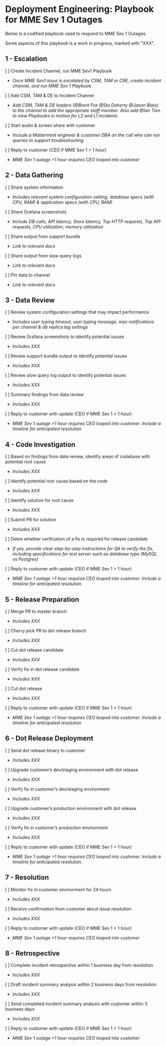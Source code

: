 # Deployment Engineering: Playbook for MME Sev 1 Outages

Below is a codified playbook used to respond to MME Sev 1 Outages.

Some aspects of this playbook is a work in progress, marked with "XXX". 

## 1 - Escalation

[ ] Create Incident Channel, run MME Sev1 Playbook

 - _Once MME Sev1 issue is escalated by CSM, TAM or CRE, create incident channel, and run MME Sev 1 Playbook_

[ ] Add CSM, TAM & DE to Incident Channel

 - _Add CSM, TAM & DE leaders (@Brent Fox @Stu Doherty @Jason Blais) to the channel to add the appropriate staff member. Also add @Ian Tien to view Playbooks in motion for L2 and L1 incidents._

[ ] Start audio & screen share with customer

 - _Include a Mattermost engineer & customer DBA on the call who can run queries to support troubleshooting_

[ ] Reply to customer (CEO if MME Sev 1 > 1 hour)

 - _MME Sev 1 outage >1 hour requires CEO looped into customer_

## 2 - Data Gathering

[ ] Share system information

 - _Includes relevant system configuration setting, database specs (with CPU, RAM) & application specs (with CPU, RAM)_

[ ] Share Grafana screenshots

 - _Include DB calls, API latency, Store latency, Top HTTP requests, Top API requests, CPU utilization, memory utilization_

[ ] Share output from support bundle

 - _Link to relevant docs_

[ ] Share output from slow query logs

 - _Link to relevant docs_

[ ] Pin data to channel

 - _Link to relevant docs_

## 3 - Data Review

[ ] Review system configuration settings that may impact performance

 - _Includes user typing timeout, user typing message, max notifications per channel & db replica lag settings_

[ ] Review Grafana screenshots to identify potential issues

 - _Includes XXX_

[ ] Review support bundle output to identify potential issues

 - _Includes XXX_

[ ] Review slow query log output to identify potential issues

 - _Includes XXX_

[ ] Summary findings from data review

 - _Includes XXX_

[ ] Reply to customer with update (CEO if MME Sev 1 > 1 hour)

 - _MME Sev 1 outage >1 hour requires CEO looped into customer. Include a timeline for anticipated resolution._

## 4 - Code Investigation

[ ] Based on findings from data review, identify areas of codebase with potential root cause

 - _Includes XXX_

[ ] Identify potential root cause based on the code

 - _Includes XXX_

[ ] Identify solution for root cause

 - _Includes XXX_

[ ] Submit PR for solution

 - _Includes XXX_

[ ] Deem whether verification of a fix is required for release candidate

 - _If yes, provide clear step-by-step instructions for QA to verify the fix, including specifications for test server such as database type (MySQL vs Postgres)_

[ ] Reply to customer with update (CEO if MME Sev 1 > 1 hour)

 - _MME Sev 1 outage >1 hour requires CEO looped into customer. Include a timeline for anticipated resolution._

## 5 - Release Preparation

[ ] Merge PR to master branch

 - _Includes XXX_

[ ] Cherry pick PR to dot release branch

 - _Includes XXX_

[ ] Cut dot release candidate

 - _Includes XXX_

[ ] Verify fix in dot release candidate

 - _Includes XXX_

[ ] Cut dot release

 - _Includes XXX_

[ ] Reply to customer with update (CEO if MME Sev 1 > 1 hour)

 - _MME Sev 1 outage >1 hour requires CEO looped into customer. Include a timeline for anticipated resolution._

## 6 - Dot Release Deployment

[ ] Send dot release binary to customer

 - _Includes XXX_

[ ] Upgrade customer’s dev/staging environment with dot release

 - _Includes XXX_

[ ] Verify fix in customer’s dev/staging environment 

 - _Includes XXX_

[ ] Upgrade customer’s production environment with dot release

 - _Includes XXX_

[ ] Verify fix in customer’s production environment 

 - _Includes XXX_

[ ] Reply to customer with update (CEO if MME Sev 1 > 1 hour)

 - _MME Sev 1 outage >1 hour requires CEO looped into customer. Include a timeline for anticipated resolution._

## 7 - Resolution

[ ] Monitor fix in customer environment for 24 hours

 - _Includes XXX_

[ ] Receive confirmation from customer about issue resolution

 - _Includes XXX_

[ ] Reply to customer with update (CEO if MME Sev 1 > 1 hour)

 - _MME Sev 1 outage >1 hour requires CEO looped into customer_

## 8 - Retrospective

[ ] Complete incident retrospective within 1 business day from resolution

 - _Includes XXX_

[ ] Draft incident summary analysis within 2 business days from resolution

 - _Includes XXX_

[ ] Send completed incident summary analysis with customer within 3 business days

 - _Includes XXX_

[ ] Reply to customer with update (CEO if MME Sev 1 > 1 hour)

 - _MME Sev 1 outage >1 hour requires CEO looped into customer_

